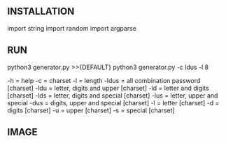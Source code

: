 ## INSTALLATION

import string
import random
import argparse


## RUN

python3 generator.py  >>{DEFAULT}
python3 generator.py -c ldus -l 8

-h = help
-c = charset
-l = length
-ldus = all combination password [charset]
-ldu = letter, digits and upper [charset]
-ld = letter and digits [charset]
-lds = letter, digits and special [charset]
-lus = letter, upper and special 
-dus = digits, upper and special [charset]
-l = letter [charset]
-d = digits [charset]
-u = upper  [charset]
-s = special [charset]

## IMAGE

